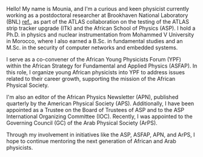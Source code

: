 Hello! My name is Mounia, and I'm a curious and keen physicist currently working as a postdoctoral researcher at Brookhaven National Laboratory (BNL) [ref.](https://www.bnl.gov/staff/mlaassiri), as part of the ATLAS collaboration on the testing of the ATLAS strip tracker upgrade (ITk) and the African School of Physics (ASP). I hold a Ph.D. in physics and nuclear instrumentation from Mohammed V University in Morocco, where I also earned a B.Sc. in fundamental studies and an M.Sc. in the security of computer networks and embedded systems.

I serve as a co-convener of the African Young Physicists Forum (YPF) within the African Strategy for Fundamental and Applied Physics (ASFAP). In this role, I organize young African physicists into YPF to address issues related to their career growth, supporting the mission of the African Physical Society. 

I'm also an editor of the African Physics Newsletter (APN), published quarterly by the American Physical Society (APS). Additionally, I have been appointed as a Trustee on the Board of Trustees of ASP and to the ASP International Organizing Committee (IOC). Recently, I was appointed to the Governing Council (GC) of the Arab Physical Society (ArPS).

Through my involvement in initiatives like the ASP, ASFAP, APN, and ArPS, I hope to continue mentoring the next generation of African and Arab physicists.
